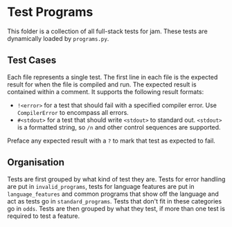 # Test Programs

This folder is a collection of all full-stack tests for jam. These tests are
dynamically loaded by `programs.py`.

## Test Cases

Each file represents a single test. The first line in each file is the expected
result for when the file is compiled and run. The expected result is contained
within a comment. It supports the following result formats:

* `!<error>` for a test that should fail with a specified compiler error. Use
  `CompilerError` to encompass all errors.
* `#<stdout>` for a test that should write `<stdout>` to standard out.
  `<stdout>` is a formatted string, so `/n` and other control sequences are
  supported.

Preface any expected result with a `?` to mark that test as expected to fail.

## Organisation

Tests are first grouped by what kind of test they are. Tests for error handling
are put in `invalid_programs`, tests for language features are put in
`language_features` and common programs that show off the language and act as
tests go in `standard_programs`. Tests that don't fit in these categories go in
`odds`. Tests are then grouped by what they test, if more than one test is
required to test a feature.

